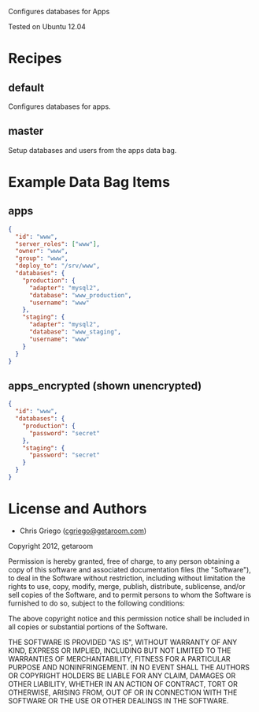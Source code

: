 Configures databases for Apps

Tested on Ubuntu 12.04

# Recipes

## default

Configures databases for apps.

## master

Setup databases and users from the apps data bag.

# Example Data Bag Items

## apps

```json
{
  "id": "www",
  "server_roles": ["www"],
  "owner": "www",
  "group": "www",
  "deploy_to": "/srv/www",
  "databases": {
    "production": {
      "adapter": "mysql2",
      "database": "www_production",
      "username": "www"
    },
    "staging": {
      "adapter": "mysql2",
      "database": "www_staging",
      "username": "www"
    }
  }
}
```

## apps_encrypted (shown unencrypted)

```json
{
  "id": "www",
  "databases": {
    "production": {
      "password": "secret"
    },
    "staging": {
      "password": "secret"
    }
  }
}
```

# License and Authors

* Chris Griego (<cgriego@getaroom.com>)

Copyright 2012, getaroom

Permission is hereby granted, free of charge, to any person obtaining
a copy of this software and associated documentation files (the
"Software"), to deal in the Software without restriction, including
without limitation the rights to use, copy, modify, merge, publish,
distribute, sublicense, and/or sell copies of the Software, and to
permit persons to whom the Software is furnished to do so, subject to
the following conditions:

The above copyright notice and this permission notice shall be
included in all copies or substantial portions of the Software.

THE SOFTWARE IS PROVIDED "AS IS", WITHOUT WARRANTY OF ANY KIND,
EXPRESS OR IMPLIED, INCLUDING BUT NOT LIMITED TO THE WARRANTIES OF
MERCHANTABILITY, FITNESS FOR A PARTICULAR PURPOSE AND
NONINFRINGEMENT. IN NO EVENT SHALL THE AUTHORS OR COPYRIGHT HOLDERS BE
LIABLE FOR ANY CLAIM, DAMAGES OR OTHER LIABILITY, WHETHER IN AN ACTION
OF CONTRACT, TORT OR OTHERWISE, ARISING FROM, OUT OF OR IN CONNECTION
WITH THE SOFTWARE OR THE USE OR OTHER DEALINGS IN THE SOFTWARE.
